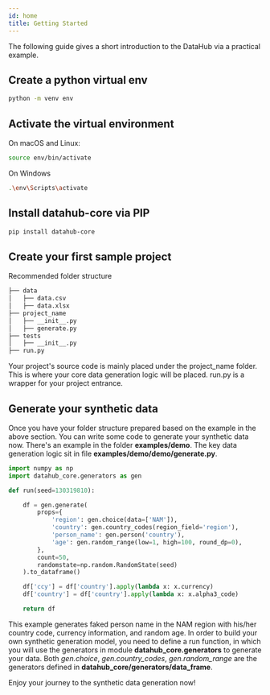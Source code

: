 ```yaml
---
id: home
title: Getting Started
---
```

The following guide gives a short introduction to the DataHub via a practical example.

## Create a python virtual env

``` bash
python -m venv env
```

## Activate the virtual environment

On macOS and Linux:

``` bash
source env/bin/activate
```

On Windows

``` bash
.\env\Scripts\activate
```

## Install datahub-core via PIP

``` bash
pip install datahub-core
```

## <a name="greate-your-first-sample-project"></a>Create your first sample project

Recommended folder structure

``` bash
├── data
│   ├── data.csv
│   ├── data.xlsx
├── project_name
│   ├── __init__.py
│   ├── generate.py
├── tests
│   ├── __init__.py
├── run.py
```

Your project's source code is mainly placed under the project_name folder. This is where your core data generation logic will be placed. run.py is a wrapper for your project entrance.

## <a name="generate-your-synthetic-data"></a>Generate your synthetic data

Once you have your folder structure prepared based on the example in the above section. You can write some code to generate your synthetic data now. There's an example in the folder **examples/demo**. The key data generation logic sit
in file **examples/demo/demo/generate.py**.

``` python
import numpy as np
import datahub_core.generators as gen

def run(seed=130319810):

    df = gen.generate(
        props={
            'region': gen.choice(data=['NAM']),
            'country': gen.country_codes(region_field='region'),
            'person_name': gen.person('country'),
            'age': gen.random_range(low=1, high=100, round_dp=0),
        },
        count=50,
        randomstate=np.random.RandomState(seed)
    ).to_dataframe()

    df['ccy'] = df['country'].apply(lambda x: x.currency)
    df['country'] = df['country'].apply(lambda x: x.alpha3_code)

    return df
```

This example generates faked person name in the NAM region with his/her country code, currency information, and random age. In order to build your own synthetic generation model, you need to define a run function, in which you will use the generators in module **datahub_core.generators** to generate your data. Both *gen.choice*, *gen.country_codes*, *gen.random_range* are the generators defined in **datahub_core/generators/data_frame**.

Enjoy your journey to the synthetic data generation now!
